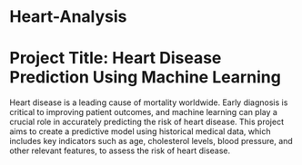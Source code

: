 # Heart-Analysis

# Project Title: Heart Disease Prediction Using Machine Learning

Heart disease is a leading cause of mortality worldwide. Early diagnosis is critical to improving patient outcomes, and machine learning can play a crucial role in accurately predicting the risk of heart disease. This project aims to create a predictive model using historical medical data, which includes key indicators such as age, cholesterol levels, blood pressure, and other relevant features, to assess the risk of heart disease.
